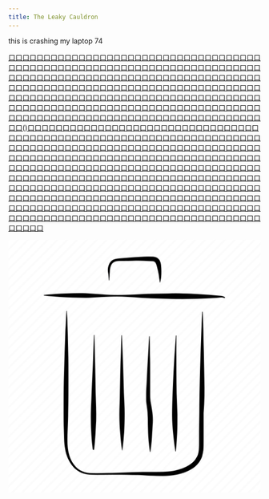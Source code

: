 ```yaml
---
title: The Leaky Cauldron
---
```


this is crashing my laptop
74


[口]()[口]()[口]()[口]()[口]()[口]()[口]()[口]()[口]()[口]()[口]()[口]()[口]()[口]()[口]()[口]()[口]()[口]()[口]()[口]()[口]()[口]()[口]()[口]()[口]()[口]()[口]()[口]()[口]()[口]()[口]()[口]()[口]()[口]()[口]()[口]()[口]()[口]()[口]()[口]()[口]()[口]()[口]()[口]()[口]()[口]()[口]()[口]()[口]()[口]()[口]()[口]()[口]()[口]()[口]()[口]()[口]()[口]()[口]()[口]()[口]()[口]()[口]()[口]()[口]()[口]()[口]()[口]()[口]()[口]()[口]()[口]()[口]()[口]()[口]()[口]()[口]()[口]()[口]()[口]()[口]()[口]()[口]()[口]()[口]()[口]()[口]()[口]()[口]()[口]()[口]()[口]()[口]()[口]()[口]()[口]()[口]()[口]()[口]()[口]()[口]()[口]()[口]()[口]()[口]()[口]()[口]()[口]()[口]()[口]()[口]()[口]()[口]()[口]()[口]()[口]()[口]()[口]()[口]()[口]()[口]()[口]()[口]()[口]()[口]()[口]()[口]()[口]()[口]()[口]()[口]()[口]()[口]()[口]()[口]()[口]()[口]()[口]()[口]()[口]()[口]()[口]()[口]()[口]()[口]()[口]()[口]()[口]()[口]()[口]()[口]()[口]()[口]()[口]()[口]()[口]()[口]()[口]()[口]()[口]()[口]()[口]()[口]()[口]()[口]()[口]()[口]()[口]()[口]()[口]()[口]()[口]()[口]()[口]()[口]()[口]()[口]()[口]()[口]()[口]()[口]()[口]()[口]()[口]()[口]()[口]()[口]()[口]()[口]()[口]()[口]()[口]()[口]()[口]()[口]()[口]()[口]()[口]()[口]()[口]()[口]()[口]()[口]()[口]()[口]()[口]()[口]()[口]()[口]()[口]()[口]()[口]()[口]()[口]()[口]()[口]()[口]()[口]()[口]()[口]()[口]()[口]()[口]()[口]()[口]()[口]()[口]()[口]()[口]()[口]()[口]()[口]()[口]()[口]()[口]()[口]()[口]()[口]()[口]()[口]()[口]()[口]()[口]()[口]()[口]()[口]()[口]()[口]()[口]()[口]()[口]()[口]()[口]()[口()]()[口]()[口]()[口]()[口]()[口]()[口]()[口]()[口]()[口]()[口]()[口]()[口]()[口]()[口]()[口]()[口]()[口]()[口]()[口]()[口]()[口]()[口]()[口]()[口]()[口]()[口]()[口]()[口]()[口]()[口]()[口]()[口]()[口]()[口]()[口]()[口]()[口]()[口]()[口]()[口]()[口]()[口]()[口]()[口]()[口]()[口]()[口]()[口]()[口]()[口]()[口]()[口]()[口]()[口]()[口]()[口]()[口]()[口]()[口]()[口]()[口]()[口]()[口]()[口]()[口]()[口]()[口]()[口]()[口]()[口]()[口]()[口]()[口]()[口]()[口]()[口]()[口]()[口]()[口]()[口]()[口]()[口]()[口]()[口]()[口]()[口]()[口]()[口]()[口]()[口]()[口]()[口]()[口]()[口]()[口]()[口]()[口]()[口]()[口]()[口]()[口]()[口]()[口]()[口]()[口]()[口]()[口]()[口]()[口]()[口]()[口]()[口]()[口]()[口]()[口]()[口]()[口]()[口]()[口]()[口]()[口]()[口]()[口]()[口]()[口]()[口]()[口]()[口]()[口]()[口]()[口]()[口]()[口]()[口]()[口]()[口]()[口]()[口]()[口]()[口]()[口]()[口]()[口]()[口]()[口]()[口]()[口]()[口]()[口]()[口]()[口]()[口]()[口]()[口]()[口]()[口]()[口]()[口]()[口]()[口]()[口]()[口]()[口]()[口]()[口]()[口]()[口]()[口]()[口]()[口]()[口]()[口]()[口]()[口]()[口]()[口]()[口]()[口]()[口]()[口]()[口]()[口]()[口]()[口]()[口]()[口]()[口]()[口]()[口]()[口]()[口]()[口]()[口]()[口]()[口]()[口]()[口]()[口]()[口]()[口]()[口]()[口]()[口]()[口]()[口]()[口]()[口]()[口]()[口]()[口]()[口]()[口]()[口]()[口]()[口]()[口]()[口]()[口]()[口]()[口]()[口]()[口]()[口]()[口]()[口]()[口]()[口]()[口]()[口]()[口]()[口]()[口]()[口]()[口]()[口]()[口]()[口]()[口]()[口]()[口]()[口]()[口]()[口]()[口]()[口]()[口]()[口]()[口]()[口]()[口]()[口]()[口]()[口]()[口]()[口]()[口]()[口]()[口]()[口]()[口]()[口]()[口]()[口]()[口]()[口]()[口]()[口]()[口]()[口]()[口]()[口]()[口]()[口]()[口]()[口]()[口]()[口]()[口]()[口]()[口]()[口]()[口]()[口]()[口]()[口]()[口]()[口]()[口]()[口]()[口](harrypotter/diagon-alley.md)[口]()[口]()[口]()[口]()[口]()[口]()[口]()[口]()[口]()[口]()[口]()[口]()[口]()[口]()[口]()[口]()[口]()[口]()[口]()[口]()[口]()[口]()[口]()[口]()[口]()[口]()[口]()[口]()[口]()[口]()[口]()[口]()[口]()[口]()[口]()[口]()[口]()[口]()[口]()[口]()[口]()[口]()[口]()[口]()[口]()[口]()[口]()[口]()[口]()[口]()[口]()[口]()[口]()[口]()[口]()[口]()[口]()[口]()[口]()[口]()[口]()[口]()[口]()[口]()[口]()[口]()[口]()[口]()[口]()[口]()[口]()[口]() 

![](harrypotter/bin.png)
